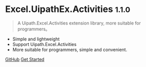 <!-- ![logo](_media/icon.svg) -->

# Excel.UipathEx.Activities <small>1.1.0</small>

> A Uipath.Excel.Activities extension library, more suitable for programmers。

- Simple and lightweight
- Support Uipath.Excel.Activities
- More suitable for programmers, simple and convenient.

[GitHub](https://github.com/bysxiang/Bysxiang.UipathExcelEx.Activities.git)
[Get Started](#Catalog)